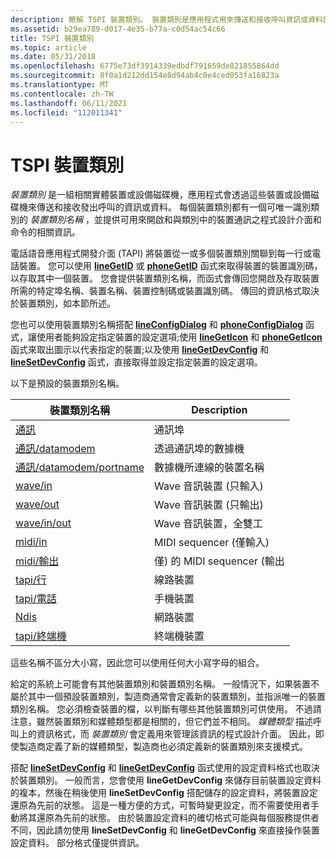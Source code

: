 ```yaml
---
description: 瞭解 TSPI 裝置類別。 裝置類別是應用程式用來傳送和接收呼叫資訊或資料的裝置或設備磁碟機群組。
ms.assetid: b29ea789-d017-4e35-b77a-c0d54ac54c66
title: TSPI 裝置類別
ms.topic: article
ms.date: 05/31/2018
ms.openlocfilehash: 6775e73df3914339edbdf791659de821855864dd
ms.sourcegitcommit: 8f0a1d212dd154e8d94ab4c0e4ced053fa16823a
ms.translationtype: MT
ms.contentlocale: zh-TW
ms.lasthandoff: 06/11/2021
ms.locfileid: "112011341"
---
```

# <a name="tspi-device-classes"></a>TSPI 裝置類別

*裝置類別* 是一組相關實體裝置或設備磁碟機，應用程式會透過這些裝置或設備磁碟機來傳送和接收發出呼叫的資訊或資料。 每個裝置類別都有一個可唯一識別類別的 *裝置類別名稱* ，並提供可用來開啟和與類別中的裝置通訊之程式設計介面和命令的相關資訊。

電話語音應用程式開發介面 (TAPI) 將裝置從一或多個裝置類別關聯到每一行或電話裝置。 您可以使用 [**lineGetID**](/windows/win32/api/tapi/nf-tapi-linegetid) 或 [**phoneGetID**](/windows/win32/api/tapi/nf-tapi-phonegetid) 函式來取得裝置的裝置識別碼，以存取其中一個裝置。 您會提供裝置類別名稱，而函式會傳回您開啟及存取裝置所需的特定埠名稱、裝置名稱、裝置控制碼或裝置識別碼。 傳回的資訊格式取決於裝置類別，如本節所述。

您也可以使用裝置類別名稱搭配 [**lineConfigDialog**](/windows/win32/api/tapi/nf-tapi-lineconfigdialog) 和 [**phoneConfigDialog**](/windows/win32/api/tapi/nf-tapi-phoneconfigdialog) 函式，讓使用者能夠設定指定裝置的設定選項;使用 [**lineGetIcon**](/windows/win32/api/tapi/nf-tapi-linegeticon) 和 [**phoneGetIcon**](/windows/win32/api/tapi/nf-tapi-phonegeticon) 函式來取出圖示以代表指定的裝置;以及使用 [**lineGetDevConfig**](/windows/win32/api/tapi/nf-tapi-linegetdevconfig) 和 [**lineSetDevConfig**](/windows/win32/api/tapi/nf-tapi-linesetdevconfig) 函式，直接取得並設定指定裝置的設定選項。

以下是預設的裝置類別名稱。



| 裝置類別名稱                                       | Description                                      |
|---------------------------------------------------------|--------------------------------------------------|
| [通訊](/previous-versions/windows/desktop/legacy/ms725177(v=vs.85))                                       | 通訊埠                              |
| [通訊/datamodem](/previous-versions/windows/desktop/legacy/ms725178(v=vs.85))                   | 透過通訊埠的數據機              |
| [通訊/datamodem/portname](/previous-versions/windows/desktop/legacy/ms725179(v=vs.85)) | 數據機所連線的裝置名稱 |
| [wave/in](/previous-versions/windows/desktop/legacy/ms725990(v=vs.85))                                 | Wave 音訊裝置 (只輸入)                    |
| [wave/out](/previous-versions/windows/desktop/legacy/ms725992(v=vs.85))                               | Wave 音訊裝置 (只輸出)                   |
| [wave/in/out](/previous-versions/windows/desktop/legacy/ms725991(v=vs.85))                         | Wave 音訊裝置，全雙工                   |
| [midi/in](/previous-versions/windows/desktop/legacy/ms725244(v=vs.85))                                 | MIDI sequencer (僅輸入)                       |
| [midi/輸出](/previous-versions/windows/desktop/legacy/ms725245(v=vs.85))                               | 僅) 的 MIDI sequencer (輸出                     |
| [tapi/行](/previous-versions/windows/desktop/legacy/ms725511(v=vs.85))                             | 線路裝置                                      |
| [tapi/電話](/previous-versions/windows/desktop/legacy/ms725512(v=vs.85))                           | 手機裝置                                     |
| [Ndis](/previous-versions/windows/desktop/legacy/ms725247(v=vs.85))                                       | 網路裝置                                   |
| [tapi/終端機](/previous-versions/windows/desktop/legacy/ms725515(v=vs.85))                     | 終端機裝置                                  |



 

這些名稱不區分大小寫，因此您可以使用任何大小寫字母的組合。

給定的系統上可能會有其他裝置類別和裝置類別名稱。 一般情況下，如果裝置不屬於其中一個預設裝置類別，製造商通常會定義新的裝置類別，並指派唯一的裝置類別名稱。 您必須檢查裝置的檔，以判斷有哪些其他裝置類別可供使用。 不過請注意，雖然裝置類別和媒體類型都是相關的，但它們並不相同。 *媒體類型* 描述呼叫上的資訊格式，而 *裝置類別* 會定義用來管理該資訊的程式設計介面。 因此，即使製造商定義了新的媒體類型，製造商也必須定義新的裝置類別來支援模式。

搭配 [**lineSetDevConfig**](/windows/win32/api/tapi/nf-tapi-linesetdevconfig) 和 [**lineGetDevConfig**](/windows/win32/api/tapi/nf-tapi-linegetdevconfig) 函式使用的設定資料格式也取決於裝置類別。 一般而言，您會使用 **lineGetDevConfig** 來儲存目前裝置設定資料的複本，然後在稍後使用 **lineSetDevConfig** 搭配儲存的設定資料，將裝置設定還原為先前的狀態。 這是一種方便的方式，可暫時變更設定，而不需要使用者手動將其還原為先前的狀態。 由於裝置設定資料的確切格式可能與每個服務提供者不同，因此請勿使用 **lineSetDevConfig** 和 **lineGetDevConfig** 來直接操作裝置設定資料。 部分格式僅提供資訊。

 

 
